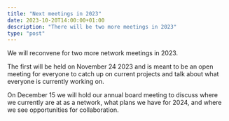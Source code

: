 ```yaml
---
title: "Next meetings in 2023"
date: 2023-10-20T14:00:00+01:00
description: "There will be two more meetings in 2023"
type: "post"
---
```


We will reconvene for two more network meetings in 2023.

The first will be held on November 24 2023 and is meant to be an open meeting for everyone to catch up on current projects
and talk about what everyone is currently working on.

On December 15 we will hold our annual board meeting to discuss where we currently are at as a network, what plans we have for
2024, and where we see opportunities for collaboration.
